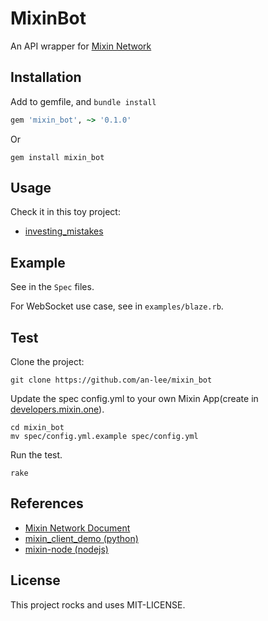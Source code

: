 # MixinBot

An API wrapper for [Mixin Network](https://developers.mixin.one/api)

## Installation

Add to gemfile, and `bundle install`

```ruby
gem 'mixin_bot', ~> '0.1.0'
```

Or

```shell
gem install mixin_bot
```

## Usage

Check it in this toy project:

- [investing_mistakes](https://github.com/an-lee/investing_mistakes)

## Example

See in the `Spec` files.

For WebSocket use case, see in `examples/blaze.rb`.

## Test

Clone the project:

```shell
git clone https://github.com/an-lee/mixin_bot
```

Update the spec config.yml to your own Mixin App(create in [developers.mixin.one](https://developers.mixin.one/dashboard)).

```shell
cd mixin_bot
mv spec/config.yml.example spec/config.yml
```

Run the test.

```shell
rake
```

## References

- [Mixin Network Document](https://developers.mixin.one/api)
- [mixin_client_demo (python)](https://github.com/myrual/mixin_client_demo)
- [mixin-node (nodejs)](https://github.com/virushuo/mixin-node)

## License

This project rocks and uses MIT-LICENSE.
